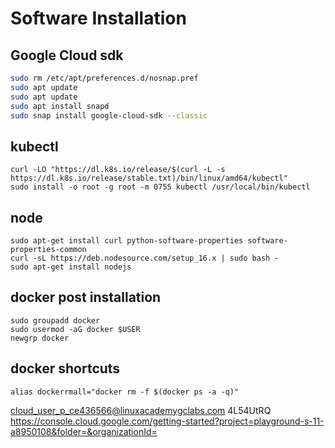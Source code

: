 # Software Installation 

## Google Cloud sdk
```bash
sudo rm /etc/apt/preferences.d/nosnap.pref
sudo apt update
sudo apt update
sudo apt install snapd
sudo snap install google-cloud-sdk --classic
```

## kubectl
```
curl -LO "https://dl.k8s.io/release/$(curl -L -s https://dl.k8s.io/release/stable.txt)/bin/linux/amd64/kubectl"
sudo install -o root -g root -m 0755 kubectl /usr/local/bin/kubectl
```

## node
```
sudo apt-get install curl python-software-properties software-properties-common 
curl -sL https://deb.nodesource.com/setup_16.x | sudo bash -
sudo apt-get install nodejs 
```

## docker post installation
```
sudo groupadd docker
sudo usermod -aG docker $USER
newgrp docker 
```

## docker shortcuts
```
alias dockerrmall="docker rm -f $(docker ps -a -q)"
```

cloud_user_p_ce436566@linuxacademygclabs.com
4L54UtRQ
https://console.cloud.google.com/getting-started?project=playground-s-11-a8950108&folder=&organizationId=